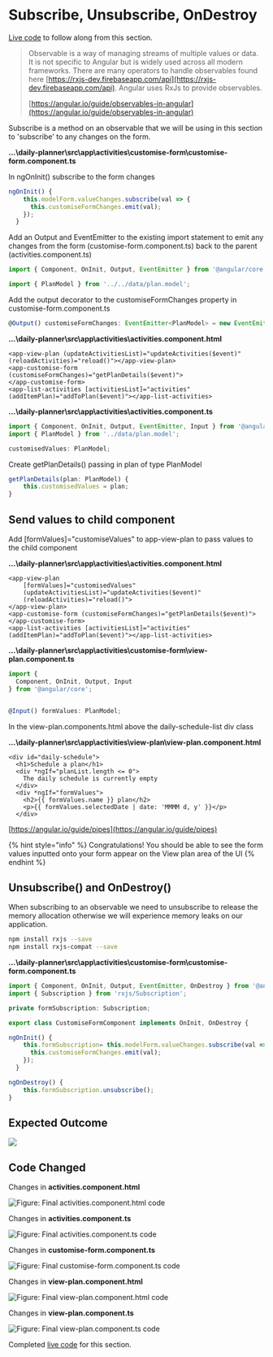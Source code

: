 # Subscribe, Unsubscribe, OnDestroy

[Live code](https://stackblitz.com/edit/s7-reactive-forms) to follow along from this section.

> Observable is a way of managing streams of multiple values or data. It is not specific to Angular but is widely used across all modern frameworks. There are many operators to handle observables found here [https://rxjs-dev.firebaseapp.com/api](https://rxjs-dev.firebaseapp.com/api). Angular uses RxJs to provide observables.
>
> [https://angular.io/guide/observables-in-angular](https://angular.io/guide/observables-in-angular)

Subscribe is a method on an observable that we will be using in this section to 'subscribe' to any changes on the form.

**...\daily-planner\src\app\activities\customise-form\customise-form.component.ts**

In ngOnInit\(\) subscribe to the form changes

```typescript
ngOnInit() {
    this.modelForm.valueChanges.subscribe(val => {
      this.customiseFormChanges.emit(val);
    });
  }
```

Add an Output and EventEmitter to the existing import statement to emit any changes from the form \(customise-form.component.ts\) back to the parent \(activities.component.ts\)

```typescript
import { Component, OnInit, Output, EventEmitter } from '@angular/core';

import { PlanModel } from '../../data/plan.model';
```

Add the output decorator to the customiseFormChanges property in customise-form.component.ts

```typescript
@Output() customiseFormChanges: EventEmitter<PlanModel> = new EventEmitter<PlanModel>();
```

**...\daily-planner\src\app\activities\activities.component.html**

```markup
<app-view-plan (updateActivitiesList)="updateActivities($event)" (reloadActivities)="reload()"></app-view-plan>
<app-customise-form 
(customiseFormChanges)="getPlanDetails($event)">
</app-customise-form>
<app-list-activities [activitiesList]="activities" (addItemPlan)="addToPlan($event)"></app-list-activities>
```

**...\daily-planner\src\app\activities\activities.component.ts**

```typescript
import { Component, OnInit, Output, EventEmitter, Input } from '@angular/core';
import { PlanModel } from '../data/plan.model';

customisedValues: PlanModel;
```

Create getPlanDetails\(\) passing in plan of type PlanModel

```typescript
getPlanDetails(plan: PlanModel) {
    this.customisedValues = plan;
}
```

## Send values to child component

Add \[formValues\]="customiseValues" to app-view-plan to pass values to the child component

**...\daily-planner\src\app\activities\activities.component.html**

```markup
<app-view-plan 
    [formValues]="customisedValues" 
    (updateActivitiesList)="updateActivities($event)" 
    (reloadActivities)="reload()">
</app-view-plan>
<app-customise-form (customiseFormChanges)="getPlanDetails($event)"></app-customise-form>
<app-list-activities [activitiesList]="activities" (addItemPlan)="addToPlan($event)"></app-list-activities>
```

**...\daily-planner\src\app\activities\customise-form\view-plan.component.ts**

```typescript
import {
  Component, OnInit, Output, Input
} from '@angular/core';


@Input() formValues: PlanModel;
```

In the view-plan.components.html above the daily-schedule-list div class

**...\daily-planner\src\app\activities\view-plan\view-plan.component.html**

```markup
<div id="daily-schedule">
  <h1>Schedule a plan</h1>
  <div *ngIf="planList.length <= 0">
    The daily schedule is currently empty
  </div>
  <div *ngIf="formValues">
    <h2>{{ formValues.name }} plan</h2>
    <p>{{ formValues.selectedDate | date: 'MMMM d, y' }}</p>
  </div>
```

[https://angular.io/guide/pipes](https://angular.io/guide/pipes)

{% hint style="info" %}
Congratulations! You should be able to see the form values inputted onto your form appear on the View plan area of the UI
{% endhint %}

## Unsubscribe\(\) and OnDestroy\(\)

When subscribing to an observable we need to unsubscribe to release the memory allocation otherwise we will experience memory leaks on our application.

```bash
npm install rxjs --save
npm install rxjs-compat --save
```

**...\daily-planner\src\app\activities\customise-form\customise-form.component.ts**

```typescript
import { Component, OnInit, Output, EventEmitter, OnDestroy } from '@angular/core';
import { Subscription } from 'rxjs/Subscription';
```

```typescript
private formSubscription: Subscription;
```

```typescript
export class CustomiseFormComponent implements OnInit, OnDestroy {
```

```typescript
ngOnInit() {
    this.formSubscription= this.modelForm.valueChanges.subscribe(val => {
      this.customiseFormChanges.emit(val);
    });
  }

ngOnDestroy() {
    this.formSubscription.unsubscribe();
}
```

## **Expected Outcome**

![](../.gitbook/assets/customiseform.PNG)

## Code Changed

Changes in **activities.component.html**

![ Figure: Final activities.component.html code](../.gitbook/assets/activitieshtml7.PNG)

Changes in **activities.component.ts** 

![Figure: Final activities.component.ts code](../.gitbook/assets/activitiests4.PNG)

Changes in **customise-form.component.ts** 

![Figure: Final customise-form.component.ts code](../.gitbook/assets/activitiests4%20%281%29.PNG)

Changes in **view-plan.component.html**

![Figure: Final view-plan.component.html code](../.gitbook/assets/viewplanhtml4.png)

Changes in **view-plan.component.ts** 

![Figure: Final view-plan.component.ts code](../.gitbook/assets/viewplants4.png)

Completed [live code](https://stackblitz.com/edit/s8-subscribe-unsubscribe-ondestroy) for this section.

